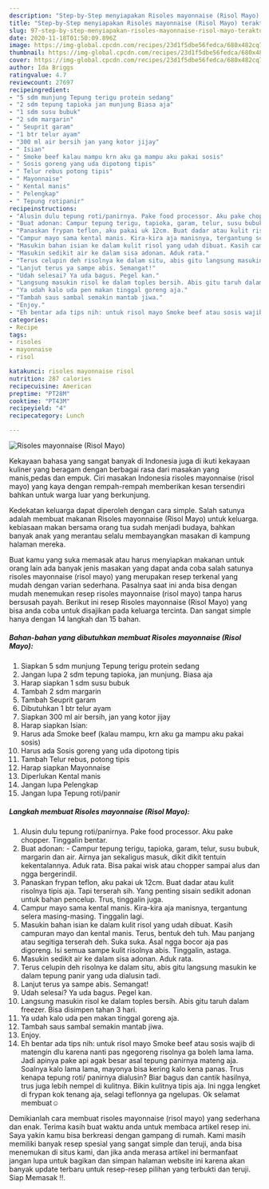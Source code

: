```yaml
---
description: "Step-by-Step menyiapakan Risoles mayonnaise (Risol Mayo) teraktual"
title: "Step-by-Step menyiapakan Risoles mayonnaise (Risol Mayo) teraktual"
slug: 97-step-by-step-menyiapakan-risoles-mayonnaise-risol-mayo-teraktual
date: 2020-11-18T01:50:09.896Z
image: https://img-global.cpcdn.com/recipes/23d1f5dbe56fedca/680x482cq70/risoles-mayonnaise-risol-mayo-foto-resep-utama.jpg
thumbnail: https://img-global.cpcdn.com/recipes/23d1f5dbe56fedca/680x482cq70/risoles-mayonnaise-risol-mayo-foto-resep-utama.jpg
cover: https://img-global.cpcdn.com/recipes/23d1f5dbe56fedca/680x482cq70/risoles-mayonnaise-risol-mayo-foto-resep-utama.jpg
author: Ida Briggs
ratingvalue: 4.7
reviewcount: 27697
recipeingredient:
- "5 sdm munjung Tepung terigu protein sedang"
- "2 sdm tepung tapioka jan munjung Biasa aja"
- "1 sdm susu bubuk"
- "2 sdm margarin"
- " Seuprit garam"
- "1 btr telur ayam"
- "300 ml air bersih jan yang kotor jijay"
- " Isian"
- " Smoke beef kalau mampu krn aku ga mampu aku pakai sosis"
- " Sosis goreng yang uda dipotong tipis"
- " Telur rebus potong tipis"
- " Mayonnaise"
- " Kental manis"
- " Pelengkap"
- " Tepung rotipanir"
recipeinstructions:
- "Alusin dulu tepung roti/panirnya. Pake food processor. Aku pake chopper. Tinggalin bentar."
- "Buat adonan: Campur tepung terigu, tapioka, garam, telur, susu bubuk, margarin dan air. Airnya jan sekaligus masuk, dikit dikit tentuin kekentalannya. Aduk rata. Bisa pakai wisk atau chopper sampai alus dan ngga bergerindil."
- "Panaskan frypan teflon, aku pakai uk 12cm. Buat dadar atau kulit risolnya tipis aja. Tapi terserah sih. Yang penting sisain sedikit adonan untuk bahan pencelup. Trus, tinggalin juga."
- "Campur mayo sama kental manis. Kira-kira aja manisnya, tergantung selera masing-masing. Tinggalin lagi."
- "Masukin bahan isian ke dalam kulit risol yang udah dibuat. Kasih campuran mayo dan kental manis. Terus, bentuk deh tuh. Mau panjang atau segitiga terserah deh. Suka suka. Asal ngga bocor aja pas digoreng. Isi semua sampe kulit risolnya abis. Tinggalin, astaga."
- "Masukin sedikit air ke dalam sisa adonan. Aduk rata."
- "Terus celupin deh risolnya ke dalam situ, abis gitu langsung masukin ke dalam tepung panir yang uda dialusin tadi."
- "Lanjut terus ya sampe abis. Semangat!"
- "Udah selesai? Ya uda bagus. Pegel kan."
- "Langsung masukin risol ke dalam toples bersih. Abis gitu taruh dalam freezer. Bisa disimpen tahan 3 hari."
- "Ya udah kalo uda pen makan tinggal goreng aja."
- "Tambah saus sambal semakin mantab jiwa."
- "Enjoy."
- "Eh bentar ada tips nih: untuk risol mayo Smoke beef atau sosis wajib di matengin dlu karena nanti pas ngegoreng risolnya ga boleh lama lama. Jadi apinya pake api agak besar asal tepung panirnya mateng aja. Soalnya kalo lama lama, mayonya bisa kering kalo kena panas. Trus kenapa tepung roti/ panirnya dialusin? Biar bagus dan cantik hasilnya, trus juga lebih nempel di kulitnya. Bikin kulitnya tipis aja. Ini ngga lengket di frypan kok tenang aja, selagi teflonnya ga ngelupas. Ok selamat membuat☺️"
categories:
- Recipe
tags:
- risoles
- mayonnaise
- risol

katakunci: risoles mayonnaise risol 
nutrition: 287 calories
recipecuisine: American
preptime: "PT28M"
cooktime: "PT43M"
recipeyield: "4"
recipecategory: Lunch

---
```



![Risoles mayonnaise (Risol Mayo)](https://img-global.cpcdn.com/recipes/23d1f5dbe56fedca/680x482cq70/risoles-mayonnaise-risol-mayo-foto-resep-utama.jpg)

Kekayaan bahasa yang sangat banyak di Indonesia juga di ikuti kekayaan kuliner yang beragam dengan berbagai rasa dari masakan yang manis,pedas dan empuk. Ciri masakan Indonesia risoles mayonnaise (risol mayo) yang kaya dengan rempah-rempah memberikan kesan tersendiri bahkan untuk warga luar yang berkunjung.




Kedekatan keluarga dapat diperoleh dengan cara simple. Salah satunya adalah membuat makanan Risoles mayonnaise (Risol Mayo) untuk keluarga. kebiasaan makan bersama orang tua sudah menjadi budaya, bahkan banyak anak yang merantau selalu membayangkan masakan di kampung halaman mereka.

Buat kamu yang suka memasak atau harus menyiapkan makanan untuk orang lain ada banyak jenis masakan yang dapat anda coba salah satunya risoles mayonnaise (risol mayo) yang merupakan resep terkenal yang mudah dengan varian sederhana. Pasalnya saat ini anda bisa dengan mudah menemukan resep risoles mayonnaise (risol mayo) tanpa harus bersusah payah.
Berikut ini resep Risoles mayonnaise (Risol Mayo) yang bisa anda coba untuk disajikan pada keluarga tercinta. Dan sangat simple hanya dengan 14 langkah dan 15 bahan.


<!--inarticleads1-->

##### Bahan-bahan yang dibutuhkan membuat Risoles mayonnaise (Risol Mayo):

1. Siapkan 5 sdm munjung Tepung terigu protein sedang
1. Jangan lupa 2 sdm tepung tapioka, jan munjung. Biasa aja
1. Harap siapkan 1 sdm susu bubuk
1. Tambah 2 sdm margarin
1. Tambah  Seuprit garam
1. Dibutuhkan 1 btr telur ayam
1. Siapkan 300 ml air bersih, jan yang kotor jijay
1. Harap siapkan  Isian:
1. Harus ada  Smoke beef (kalau mampu, krn aku ga mampu aku pakai sosis)
1. Harus ada  Sosis goreng yang uda dipotong tipis
1. Tambah  Telur rebus, potong tipis
1. Harap siapkan  Mayonnaise
1. Diperlukan  Kental manis
1. Jangan lupa  Pelengkap
1. Jangan lupa  Tepung roti/panir




<!--inarticleads2-->

##### Langkah membuat  Risoles mayonnaise (Risol Mayo):

1. Alusin dulu tepung roti/panirnya. Pake food processor. Aku pake chopper. Tinggalin bentar.
1. Buat adonan: - Campur tepung terigu, tapioka, garam, telur, susu bubuk, margarin dan air. Airnya jan sekaligus masuk, dikit dikit tentuin kekentalannya. Aduk rata. Bisa pakai wisk atau chopper sampai alus dan ngga bergerindil.
1. Panaskan frypan teflon, aku pakai uk 12cm. Buat dadar atau kulit risolnya tipis aja. Tapi terserah sih. Yang penting sisain sedikit adonan untuk bahan pencelup. Trus, tinggalin juga.
1. Campur mayo sama kental manis. Kira-kira aja manisnya, tergantung selera masing-masing. Tinggalin lagi.
1. Masukin bahan isian ke dalam kulit risol yang udah dibuat. Kasih campuran mayo dan kental manis. Terus, bentuk deh tuh. Mau panjang atau segitiga terserah deh. Suka suka. Asal ngga bocor aja pas digoreng. Isi semua sampe kulit risolnya abis. Tinggalin, astaga.
1. Masukin sedikit air ke dalam sisa adonan. Aduk rata.
1. Terus celupin deh risolnya ke dalam situ, abis gitu langsung masukin ke dalam tepung panir yang uda dialusin tadi.
1. Lanjut terus ya sampe abis. Semangat!
1. Udah selesai? Ya uda bagus. Pegel kan.
1. Langsung masukin risol ke dalam toples bersih. Abis gitu taruh dalam freezer. Bisa disimpen tahan 3 hari.
1. Ya udah kalo uda pen makan tinggal goreng aja.
1. Tambah saus sambal semakin mantab jiwa.
1. Enjoy.
1. Eh bentar ada tips nih: untuk risol mayo Smoke beef atau sosis wajib di matengin dlu karena nanti pas ngegoreng risolnya ga boleh lama lama. Jadi apinya pake api agak besar asal tepung panirnya mateng aja. Soalnya kalo lama lama, mayonya bisa kering kalo kena panas. Trus kenapa tepung roti/ panirnya dialusin? Biar bagus dan cantik hasilnya, trus juga lebih nempel di kulitnya. Bikin kulitnya tipis aja. Ini ngga lengket di frypan kok tenang aja, selagi teflonnya ga ngelupas. Ok selamat membuat☺️




Demikianlah cara membuat risoles mayonnaise (risol mayo) yang sederhana dan enak. Terima kasih buat waktu anda untuk membaca artikel resep ini. Saya yakin kamu bisa berkreasi dengan gampang di rumah. Kami masih memiliki banyak resep spesial yang sangat simple dan teruji, anda bisa menemukan di situs kami, dan jika anda merasa artikel ini bermanfaat jangan lupa untuk bagikan dan simpan halaman website ini karena akan banyak update terbaru untuk resep-resep pilihan yang terbukti dan teruji. Siap Memasak !!. 
